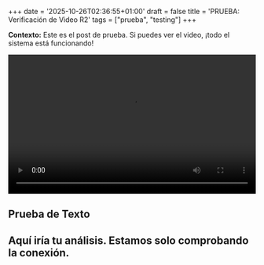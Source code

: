+++
date = '2025-10-26T02:36:55+01:00'
draft = false
title = 'PRUEBA: Verificación de Video R2'
tags = ["prueba", "testing"]
+++

**Contexto:** Este es el post de prueba. Si puedes ver el video, ¡todo el sistema está funcionando!

<div style="position: relative; padding-bottom: 56.25%; height: 0; overflow: hidden; margin: 15px 0;">
    <video controls preload="metadata" style="position: absolute; top: 0; left: 0; width: 100%; height: 100%;">
        <source src="https://pub-240094f2e1ec4a01996b0538dbaed474.r2.dev/clips-politicos-eth/prueba-comprimida.mp4" type="video/mp4">
        Tu navegador no soporta la reproducción de este video.
    </video>
</div>

## Prueba de Texto

Aquí iría tu análisis. Estamos solo comprobando la conexión.
---
